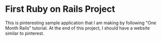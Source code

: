 # First Ruby on Rails Project

This is pinteresting sample application that I am making by following 
"One Month Rails" tutorial. At the end of this project, I should have a 
website similar to pinterest.

